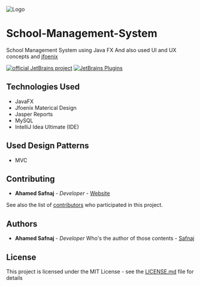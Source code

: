 ![Logo](https://github.com/Safnaj/School-Management-System/blob/master/src/sms/other/img/MainDashboard.jpg)

# School-Management-System
School Management System using Java FX
And also used UI and UX concepts and  [jfoenix](http://www.jfoenix.com/)

[![official JetBrains project](http://jb.gg/badges/official.svg)](https://confluence.jetbrains.com/display/ALL/JetBrains+on+GitHub)
[![JetBrains Plugins](https://img.shields.io/jetbrains/plugin/v/9630-a8translate.svg)](https://plugins.jetbrains.com/)

## Technologies Used
* JavaFX
* Jfoenix Materical Design
* Jasper Reports
* MySQL
* IntelliJ Idea Ultimate (IDE)

## Used Design Patterns
* MVC 

## Contributing

* **Ahamed Safnaj** - *Developer* - [Website](https://ahamedsafnaj.blogspot.com)

See also the list of [contributors](https://github.com/Safnaj/School-Management-System/graphs/contributors) who participated in this project.

## Authors

* **Ahamed Safnaj** - *Developer* Who's the author of those contents - [Safnaj](https://ahamedsafnaj.blogspot.com)

## License

This project is licensed under the MIT License - see the [LICENSE.md](https://github.com/Safnaj/School-Management-System/blob/master/LICENSE) file for details

